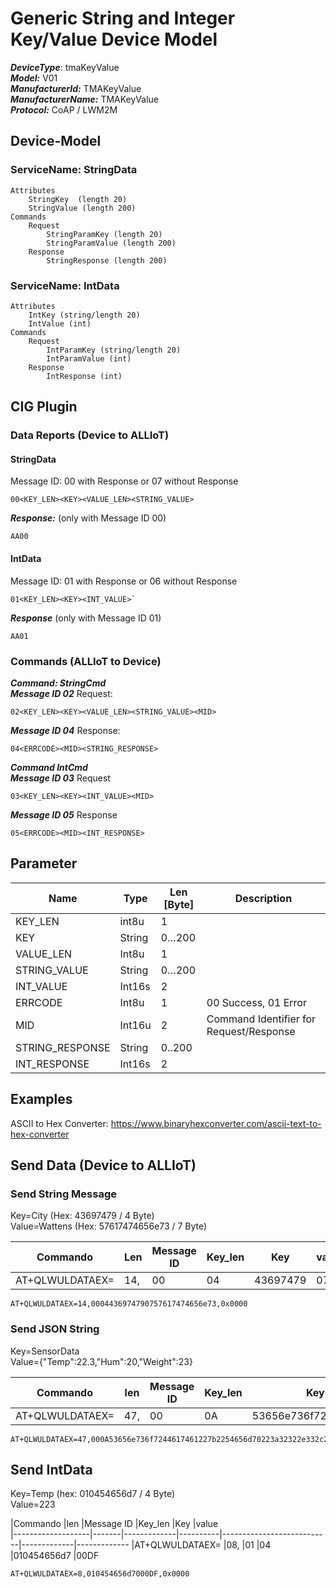 # Generic String and Integer Key/Value Device Model

***DeviceType***:  tmaKeyValue  
***Model:*** V01  
***ManufacturerId:*** TMAKeyValue   
***ManufacturerName:*** TMAKeyValue  
***Protocol:*** CoAP / LWM2M 

## Device-Model

### ServiceName: StringData

```
Attributes
    StringKey  (length 20)
    StringValue (length 200)
Commands
    Request
        StringParamKey (length 20)
        StringParamValue (length 200)
    Response
        StringResponse (length 200)
```		
### ServiceName: IntData
```
Attributes
    IntKey (string/length 20)
    IntValue (int)
Commands
    Request
        IntParamKey (string/length 20)
        IntParamValue (int)
    Response
        IntResponse (int)
```	       

## CIG Plugin


### Data Reports  (Device to ALLIoT)
#### StringData  
Message ID: 00 with Response or 07 without Response
``` 
00<KEY_LEN><KEY><VALUE_LEN><STRING_VALUE> 
```   
***Response:***  (only with Message ID 00)   
``` 
AA00
```

#### IntData
Message ID: 01 with Response or 06 without Response
```
01<KEY_LEN><KEY><INT_VALUE>`
```
***Response***  (only with Message ID 01)
```
AA01
```

### Commands  (ALLIoT to Device)
***Command: StringCmd***  
***Message ID 02*** Request:  
```
02<KEY_LEN><KEY><VALUE_LEN><STRING_VALUE><MID>
```
***Message ID 04*** Response:  
```
04<ERRCODE><MID><STRING_RESPONSE>
```

***Command IntCmd***  
***Message ID 03*** Request
```
03<KEY_LEN><KEY><INT_VALUE><MID>
```
***Message ID 05*** Response
```
05<ERRCODE><MID><INT_RESPONSE>
```
        


## Parameter
|Name               |Type   |Len [Byte]   |Description   
|-------------------|-------|-------------|-----------
|KEY_LEN            |int8u  |1            |
|KEY                |String |0…200	      |   
|VALUE_LEN          |Int8u  |1	          |
|STRING_VALUE       |String |0…200	      |
|INT_VALUE          |Int16s	|2	          |
|ERRCODE            |Int8u	|1 	          |00 Success, 01 Error
|MID                |Int16u	|2	          |Command Identifier for Request/Response
|STRING_RESPONSE	|String	|0..200       |	
|INT_RESPONSE       |Int16s	|2            |


## Examples 
ASCII to Hex Converter: https://www.binaryhexconverter.com/ascii-text-to-hex-converter

## Send Data  (Device to ALLIoT)

### Send String Message

Key=City  (Hex: 43697479 / 4 Byte)  
Value=Wattens   (Hex: 57617474656e73 / 7 Byte)

|Commando           |Len    |Message ID   |Key_len   |Key            |value_len    |value        
|-------------------|-------|-------------|----------|---------------|-------------|-------------
|AT+QLWULDATAEX=      |14,    |00           |04        |43697479       |07           |57617474656e73  

```
AT+QLWULDATAEX=14,0004436974790757617474656e73,0x0000
```

### Send JSON String

Key=SensorData   
Value={"Temp":22.3,"Hum":20,"Weight":23}

|Commando           |len    |Message ID   |Key_len   |Key                        |value_len    |value        
|-------------------|-------|-------------|----------|---------------------------|-------------|-------------
|AT+QLWULDATAEX=      |47,    |00           |0A        |53656e736f7244617461       |33           |3a32322e332c2248756d223a32302c22576569676874223a32337d  


```
AT+QLWULDATAEX=47,000A53656e736f7244617461227b2254656d70223a32322e332c2248756d223a32302c22576569676874223a32337d,0x0000
```


## Send IntData

Key=Temp  (hex: 010454656d7 / 4 Byte)  
Value=223    

|Commando           |len    |Message ID   |Key_len   |Key                        |value        
|-------------------|-------|-------------|----------|---------------------------|-------------|-------------
|AT+QLWULDATAEX=      |08,    |01           |04        |010454656d7                |00DF 

```
AT+QLWULDATAEX=8,010454656d7000DF,0x0000
```


